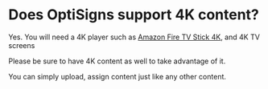 # Does OptiSigns support 4K content?

Yes. You will need a 4K player such as [Amazon Fire TV Stick 4K](https://www.amazon.com/Introducing-Fire-TV-Stick-4K-with-All-New-Alexa-Voice-Remote/dp/B079QHML21/), and 4K TV screens

Please be sure to have 4K content as well to take advantage of it.

You can simply upload, assign content just like any other content.